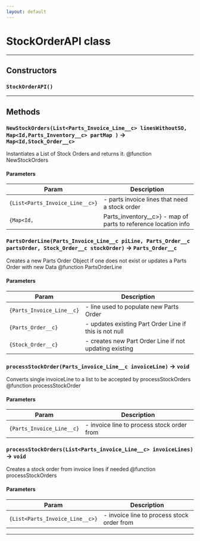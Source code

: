 ```yaml
---
layout: default
---
```

# StockOrderAPI class
---
## Constructors
### `StockOrderAPI()`
---
## Methods
### `NewStockOrders(List<Parts_Invoice_Line__c> linesWithoutSO, Map<Id,Parts_Inventory__c> partMap )` → `Map<Id,Stock_Order__c>`

 Instantiates a List of Stock Orders and returns it. @function NewStockOrders

#### Parameters
|Param|Description|
|-----|-----------|
|`{List<Parts_Invoice_Line__c>}` |  - parts invoice lines that need a stock order |
|`{Map<Id,` |  Parts_inventory__c>} - map of parts to reference location info |

### `PartsOrderLine(Parts_Invoice_Line__c piLine, Parts_Order__c partsOrder, Stock_Order__c stockOrder)` → `Parts_Order__c`

 Creates a new Parts Order Object if one does not exist or updates a Parts Order with new Data @function PartsOrderLine

#### Parameters
|Param|Description|
|-----|-----------|
|`{Parts_Invoice_Line__c}` |  - line used to populate new Parts Order |
|`{Parts_Order__c}` |  - updates existing Part Order Line if this is not null |
|`{Stock_Order__c}` |  - creates new Part Order Line if not updating existing |

### `processStockOrder(Parts_invoice_Line__c invoiceLine)` → `void`

 Converts single invoiceLine to a list to be accepted by processStockOrders @function processStockOrder

#### Parameters
|Param|Description|
|-----|-----------|
|`{Parts_Invoice_Line__c}` |  - invoice line to process stock order from |

### `processStockOrders(List<Parts_invoice_Line__c> invoiceLines)` → `void`

 Creates a stock order from invoice lines if needed @function processStockOrders

#### Parameters
|Param|Description|
|-----|-----------|
|`{List<Parts_Invoice_Line__c>}` |  - invoice line to process stock order from |

---
